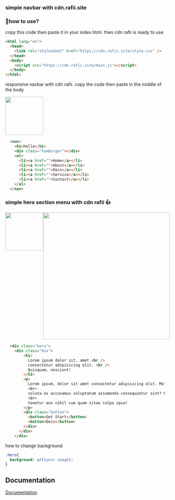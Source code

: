 ### simple navbar with cdn.rafii.site


### 🚀how to use?
copy this code then paste it in your index.html. then cdn rafii is ready to use

```html
<html lang="en">
  <head>
    <link rel="stylesheet" href="https://cdn.rafii.site/style.css" />
  </head>
  <body>
    <script src="https://cdn.rafii.site/main.js"></script>
  </body>
</html>

```

responsive navbar with cdn rafii. copy the code then paste in the middle of the body

<img src="https://cdn.rafii.site/src/image/navbar.png" width="120px">

```html
  <nav>
    <h1>hello</h1>
    <div class="hamburger"></div>
    <ul>
      <li><a href="">Home</a></li>
      <li><a href="">About</a></li>
      <li><a href="">Docs</a></li>
      <li><a href="">Service</a></li>
      <li><a href="">Contact</a></li>
    </ul>
  </nav>
 ```

### simple hero section menu with cdn rafii 👍
<div style="display: flex;">
  <img src="https://cdn.rafii.site/src/image/p1.png" width="120px">
  <img src="https://cdn.rafii.site/src/image/p2.png" width="400px">
</div>

```html
  <div class="hero">
    <div class="box">
        <h1>
          Lorem ipsum dolor sit, amet <br />
          consectetur adipisicing elit. <br />
          Quisquam, nesciunt!
        </h1>
        <p>
          Lorem ipsum, dolor sit amet consectetur adipisicing elit. Molestias
          <br>
          soluta ex accusamus voluptatum assumenda consequuntur sint? Rerum
          <br>
          tenetur eos nihil cum quam vitae culpa ipsa!
        </p>
        <div class="button">
          <button>Get Start</button>
          <button>Docs</button>
        </div>
      </div>
    </div>
```
how to change background
```css
.hero{
  background: url(your image);
}
```


## Documentation

[Documentation](https://cdn.rafii.site/docs)
